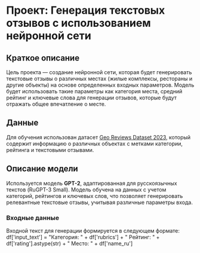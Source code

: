 # Проект: Генерация текстовых отзывов с использованием нейронной сети

## Краткое описание

Цель проекта — создание нейронной сети, которая будет генерировать текстовые отзывы о различных местах (жилые комплексы, рестораны и другие объекты) на основе определенных входных параметров. Модель будет использовать такие параметры как категория места, средний рейтинг и ключевые слова для генерации отзывов, которые будут отражать общее впечатление о месте.

## Данные

Для обучения использован датасет [Geo Reviews Dataset 2023](https://github.com/yandex/geo-reviews-dataset-2023), который содержит информацию о различных объектах с метками категории, рейтинга и текстовыми отзывами.


## Описание модели

Используется модель **GPT-2**, адаптированная для русскоязычных текстов (RuGPT-3 Small). Модель обучена на данных с учетом категорий, рейтингов и ключевых слов, что позволяет генерировать релевантные текстовые отзывы, учитывая различные параметры входа.

### Входные данные

Входной текст для генерации формируется в следующем формате:
df['input_text'] = "Категория: " + df['rubrics'] + " Рейтинг: " + df['rating'].astype(str) + " Место: " + df['name_ru']
